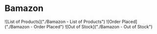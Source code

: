 # Bamazon



![List of Products]("./Bamazon - List of Products")
![Order Placed]("./Bamazon - Order Placed")
![Out of Stock]("./Bamazon - Out of Stock")